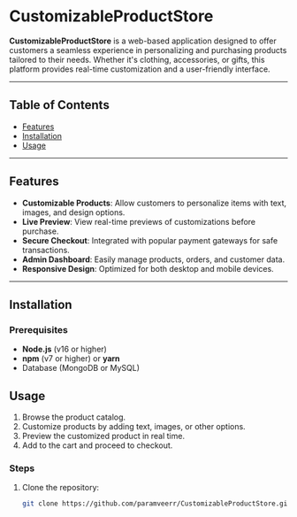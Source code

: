 # CustomizableProductStore

**CustomizableProductStore** is a web-based application designed to offer customers a seamless experience in personalizing and purchasing products tailored to their needs. Whether it's clothing, accessories, or gifts, this platform provides real-time customization and a user-friendly interface.


---

## Table of Contents

- [Features](#features)
- [Installation](#installation)
- [Usage](#usage)
---

## Features

- **Customizable Products**: Allow customers to personalize items with text, images, and design options.
- **Live Preview**: View real-time previews of customizations before purchase.
- **Secure Checkout**: Integrated with popular payment gateways for safe transactions.
- **Admin Dashboard**: Easily manage products, orders, and customer data.
- **Responsive Design**: Optimized for both desktop and mobile devices.

---

## Installation

### Prerequisites
- **Node.js** (v16 or higher)
- **npm** (v7 or higher) or **yarn**
- Database (MongoDB or MySQL)

## Usage
1. Browse the product catalog.
2. Customize products by adding text, images, or other options.
3. Preview the customized product in real time.
4. Add to the cart and proceed to checkout.

### Steps

1. Clone the repository:
   ```bash
   git clone https://github.com/paramveerr/CustomizableProductStore.git
